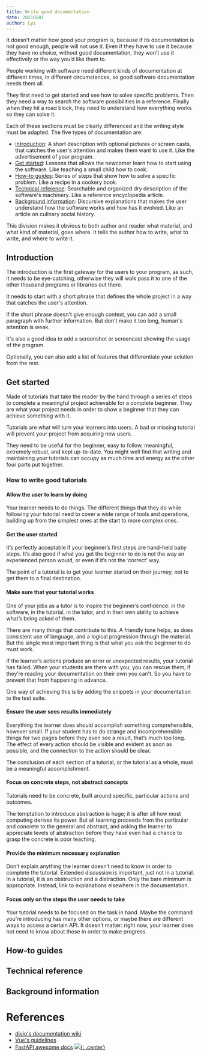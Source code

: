 ```yaml
---
title: Write good documentation
date: 20210501
author: Lyz
---
```


It doesn't matter how good your program is, because if its documentation is not
good enough, people will not use it. Even if they have to use it because they
have no choice, without good documentation, they won’t use it effectively or the
way you’d like them to.

People working with software need different kinds of documentation at different
times, in different circumstances, so good software documentation needs them
all.

They first need to get started and see how to solve specific problems. Then they
need a way to search the software possibilities in a reference. Finally when
they hit a road block, they need to understand how everything works so they can
solve it.

Each of these sections must be clearly differenced and the writing style must
be adapted. The five types of documentation are:

* [Introduction](#introduction): A short description with optional pictures or screen casts,
    that catches the user's attention and makes them want to use it. Like
    the advertisement of your program.
* [Get started](#get-started): Lessons that allows the newcomer learn how to
    start using the software. Like teaching a small child how to cook.
* [How-to guides](#how-to-guides): Series of steps that show how to solve a specific problem. Like
    a recipe in a cookery book.
* [Technical reference](#technical-reference): Searchable and organized dry
    description of the software's machinery. Like a reference encyclopedia
    article.
* [Background information](#background-information): Discursive explanations
    that makes the user understand how the software works and how has it
    evolved. Like an article on culinary social history.

This division makes it obvious to both author and reader what material, and what
kind of material, goes where. It tells the author how to write, what to
write, and where to write it.

## Introduction

The introduction is the first gateway for the users to your program, as such, it
needs to be eye-catching, otherwise they will walk pass it to one of the other
thousand programs or libraries out there.

It needs to start with a short phrase that defines the whole project in a way
that catches the user's attention.

If the short phrase doesn't give enough context, you can add a small paragraph
with further information. But don't make it too long, human's attention is weak.

It's also a good idea to add a screenshot or screencast showing the usage of the
program.

Optionally, you can also add a list of features that differentiate your solution
from the rest.

## Get started

Made of tutorials that take the reader by the hand through a series of steps
to complete a meaningful project achievable for a complete beginner. They are
what your project needs in order to show a beginner that they can achieve
something with it.

Tutorials are what will turn your learners into users. A bad or missing tutorial
will prevent your project from acquiring new users.

They need to be useful for the beginner, easy to follow, meaningful,
extremely robust, and kept up-to-date. You might well find that writing and
maintaining your tutorials can occupy as much time and energy as the other
four parts put together.

### How to write good tutorials

#### Allow the user to learn by doing

Your learner needs to do things. The different things that they do while
following your tutorial need to cover a wide range of tools and operations,
building up from the simplest ones at the start to more complex ones.

#### Get the user started

It’s perfectly acceptable if your beginner’s first steps are hand-held baby
steps. It’s also good if what you get the beginner to do is not the way an
experienced person would, or even if it’s not the ‘correct’ way.

The point of a tutorial is to get your learner started on their journey, not to
get them to a final destination.

#### Make sure that your tutorial works

One of your jobs as a tutor is to inspire the beginner’s confidence: in the
software, in the tutorial, in the tutor, and in their own ability to
achieve what’s being asked of them.

There are many things that contribute to this. A friendly tone helps, as does
consistent use of language, and a logical progression through the material. But
the single most important thing is that what you ask the beginner to do must
work.

If the learner’s actions produce an error or unexpected results, your tutorial
has failed. When your students are there with you,
you can rescue them; if they’re reading your documentation on their own you
can’t. So you have to prevent that from happening in advance.

One way of achieving this is by adding the snippets in your documentation to the
test suite.

#### Ensure the user sees results immediately

Everything the learner does should accomplish something comprehensible, however
small. If your student has to do strange and incomprehensible things for two
pages before they even see a result, that’s much too long. The effect of every
action should be visible and evident as soon as possible, and the connection to
the action should be clear.

The conclusion of each section of a tutorial, or the tutorial as a whole, must
be a meaningful accomplishment.

#### Focus on concrete steps, not abstract concepts

Tutorials need to be concrete, built around specific, particular actions and
outcomes.

The temptation to introduce abstraction is huge; it is after all how most
computing derives its power. But all learning proceeds from the particular and
concrete to the general and abstract, and asking the learner to appreciate
levels of abstraction before they have even had a chance to grasp the concrete
is poor teaching.

#### Provide the minimum necessary explanation

Don’t explain anything the learner doesn’t need to know in order to complete the
tutorial. Extended discussion is important, just not in a tutorial. In
a tutorial, it is an obstruction and a distraction. Only the bare minimum is
appropriate. Instead, link to explanations elsewhere in the documentation.

#### Focus only on the steps the user needs to take

Your tutorial needs to be focused on the task in hand. Maybe the command you’re
introducing has many other options, or maybe there are different ways to access
a certain API. It doesn’t matter: right now, your learner does not need to know
about those in order to make progress.

## How-to guides

## Technical reference

## Background information

# References

* [divio's documentation wiki](https://documentation.divio.com/introduction/)
* [Vue's guidelines](https://v3.vuejs.org/guide/contributing/writing-guide.html#principles)
* [FastAPI awesome docs](https://fastapi.tiangolo.com/tutorial/)
[![](not-by-ai.svg){: .center}](https://notbyai.fyi)
